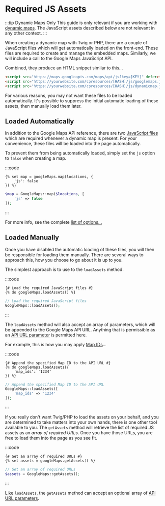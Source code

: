 # Required JS Assets

:::tip Dynamic Maps Only
This guide is only relevant if you are working with [dynamic maps](/dynamic-maps/). The JavaScript assets described below are not relevant in any other context.
:::

When creating a dynamic map with Twig or PHP, there are a couple of JavaScript files which will get automatically loaded on the front-end. These files are required to create and manage the embedded maps. Similarly, we will include a call to the Google Maps JavaScript API.

Combined, they produce an HTML snippet similar to this...

```html
<script src="https://maps.googleapis.com/maps/api/js?key=[KEY]" defer></script>
<script src="https://yourwebsite.com/cpresources/[HASH]/js/googlemaps.js"></script>
<script src="https://yourwebsite.com/cpresources/[HASH]/js/dynamicmap.js"></script>
```

For various reasons, you may not want these files to be loaded automatically. It's possible to suppress the initial automatic loading of these assets, then manually load them later.

## Loaded Automatically

In addition to the Google Maps API reference, there are two [JavaScript files](/javascript/) which are required whenever a dynamic map is present. For your convenience, these files will be loaded into the page automatically.
 
To prevent them from being automatically loaded, simply set the `js` option to `false` when creating a map.

:::code
```twig
{% set map = googleMaps.map(locations, {
    'js': false
}) %}
```
```php
$map = GoogleMaps::map($locations, [
    'js' => false
]);
```
:::

For more info, see the complete [list of options...](/dynamic-maps/map-management/#map-locations-options)

## Loaded Manually

Once you have disabled the automatic loading of these files, you will then be responsible for loading them manually. There are several ways to approach this, how you choose to go about it is up to you.

The simplest approach is to use to the `loadAssets` method.

:::code
```twig
{# Load the required JavaScript files #}
{% do googleMaps.loadAssets() %}
```
```php
// Load the required JavaScript files
GoogleMaps::loadAssets();
```
:::

The `loadAssets` method will also accept an array of parameters, which will be appended to the Google Maps API URL. Anything that is permissible as an [API URL parameter](https://developers.google.com/maps/documentation/javascript/url-params) is permitted here.

For example, this is how you may apply [Map IDs](https://developers.google.com/maps/documentation/javascript/styling#using_map_ids_in_your_application_code)...

:::code
```twig
{# Append the specified Map ID to the API URL #}
{% do googleMaps.loadAssets({
    'map_ids': '1234'
}) %}
```
```php
// Append the specified Map ID to the API URL
GoogleMaps::loadAssets([
    'map_ids' => '1234'
]);
```
:::

If you really don't want Twig/PHP to load the assets on your behalf, and you are determined to take matters into your own hands, there is one other tool available to you. The `getAssets` method will retrieve the list of required JS assets as an _array of required URLs_. Once you have those URLs, you are free to load them into the page as you see fit.

:::code
```twig
{# Get an array of required URLs #}
{% set assets = googleMaps.getAssets() %}
```
```php
// Get an array of required URLs
$assets = GoogleMaps::getAssets();
```
:::

Like `loadAssets`, the `getAssets` method can accept an optional array of [API URL parameters](https://developers.google.com/maps/documentation/javascript/url-params).
